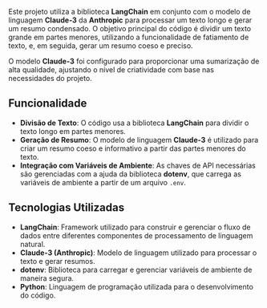 Este projeto utiliza a biblioteca **LangChain** em conjunto com o modelo de linguagem **Claude-3** da **Anthropic** para processar um texto longo e gerar um resumo condensado. O objetivo principal do código é dividir um texto grande em partes menores, utilizando a funcionalidade de fatiamento de texto, e, em seguida, gerar um resumo coeso e preciso.

O modelo **Claude-3** foi configurado para proporcionar uma sumarização de alta qualidade, ajustando o nível de criatividade com base nas necessidades do projeto.

## Funcionalidade

- **Divisão de Texto**: O código usa a biblioteca **LangChain** para dividir o texto longo em partes menores.
- **Geração de Resumo**: O modelo de linguagem **Claude-3** é utilizado para criar um resumo coeso e informativo a partir das partes menores do texto.
- **Integração com Variáveis de Ambiente**: As chaves de API necessárias são gerenciadas com a ajuda da biblioteca **dotenv**, que carrega as variáveis de ambiente a partir de um arquivo `.env`.

## Tecnologias Utilizadas

- **LangChain**: Framework utilizado para construir e gerenciar o fluxo de dados entre diferentes componentes de processamento de linguagem natural.
- **Claude-3 (Anthropic)**: Modelo de linguagem utilizado para processar o texto e gerar resumos.
- **dotenv**: Biblioteca para carregar e gerenciar variáveis de ambiente de maneira segura.
- **Python**: Linguagem de programação utilizada para o desenvolvimento do código.


